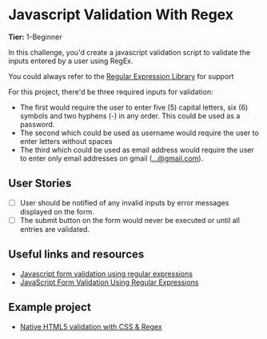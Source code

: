# Javascript Validation With Regex

**Tier:** 1-Beginner

In this challenge, you'd create a javascript validation script to validate the inputs entered by a user using RegEx.

You could always refer to the [Regular Expression Library](http://regexlib.com/(X(1)A(GijS7qxVy-6Gyc4cweUyFoK4ZvRn2WnlOe8SSKuq9sT7ps-2nbiTmZZMTCn_rFk4-mNoGnYL-DPU8pJhmNNOtkP-syqWE4WO_1aVt4bPa5nTsQPQe6VRAALnm6QW3YIWbYkVS78JFbZN39vmMI1UYiWlHXKwNMB99WjsZOn0qc_8dcN0unp2KMOBw0P__3OH0))/CheatSheet.aspx?AspxAutoDetectCookieSupport=1) for support

For this project, there'd be three required inputs for validation:
- The first would require the user to enter five (5) capital letters, six (6) symbols and two hyphens (-) in any order. This could be used as a password.
- The second which could be used as username would require the user to enter letters without spaces
- The third which could be used as email address would require the user to enter only email addresses on gmail (...@gmail.com).

## User Stories

-   [ ] User should be notified of any invalid inputs by error messages displayed on the form.
-   [ ] The submit button on the form would never be executed or until all entries are validated.

## Useful links and resources

- [Javascript form validation using regular expressions](http://form.guide/snippets/javascript-form-validation-using-regular-expression.html)
- [JavaScript Form Validation Using Regular Expressions](https://study.com/academy/lesson/javascript-form-validation-using-regular-expressions-definition-example.html)

## Example project

- [Native HTML5 validation with CSS & Regex](https://codepen.io/helgesverre/pen/vWRevp)